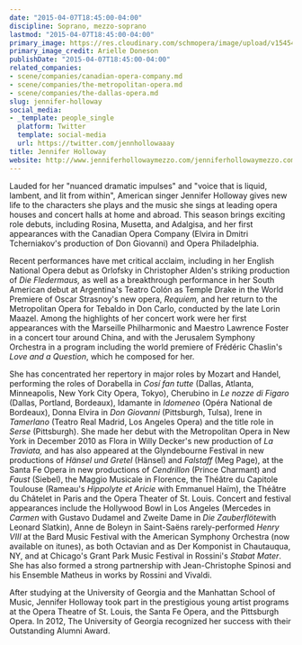 ```yaml
---
date: "2015-04-07T18:45:00-04:00"
discipline: Soprano, mezzo-soprano
lastmod: "2015-04-07T18:45:00-04:00"
primary_image: https://res.cloudinary.com/schmopera/image/upload/v1545409169/media/webhook-uploads/1428446631282/JenniferHollow.jpg.jpg
primary_image_credit: Arielle Doneson
publishDate: "2015-04-07T18:45:00-04:00"
related_companies:
- scene/companies/canadian-opera-company.md
- scene/companies/the-metropolitan-opera.md
- scene/companies/the-dallas-opera.md
slug: jennifer-holloway
social_media:
- _template: people_single
  platform: Twitter
  template: social-media
  url: https://twitter.com/jennhollowaaay
title: Jennifer Holloway
website: http://www.jenniferhollowaymezzo.com/jenniferhollowaymezzo.com/Home.html
---
```


<p>
	Lauded for her "nuanced dramatic impulses" and "voice that is liquid, lambent, and lit from within", American singer Jennifer Holloway gives new life to the characters she plays and the music she sings at leading opera houses and concert halls at home and abroad. This season brings exciting role debuts, including Rosina, Musetta, and Adalgisa, and her first appearances with the Canadian Opera Company (Elvira in Dmitri Tcherniakov's production of Don Giovanni) and Opera Philadelphia.
</p>
<p>
	Recent performances have met critical acclaim, including in her English National Opera debut as Orlofsky in Christopher Alden's striking production of <em>Die Fledermaus, </em>as well as a breakthrough performance in her South American debut at Argentina's Teatro Colón as Temple Drake in the World Premiere of Oscar Strasnoy's new opera, <em>Requiem, </em>and her return to the Metropolitan Opera for Tebaldo in Don Carlo, conducted by the late Lorin Maazel. Among the highlights of her concert work were her first appearances with the Marseille Philharmonic and Maestro Lawrence Foster in a concert tour around China, and with the Jerusalem Symphony Orchestra in a program including the world premiere of Frédéric Chaslin's <em>Love and a Question</em>, which he composed for her.<br>
</p>
<p>
	She has concentrated her repertory in major roles by Mozart and Handel, performing the roles of Dorabella in <em>Cosí fan tutte </em>(Dallas, Atlanta, Minneapolis, New York City Opera, Tokyo), Cherubino in <em>Le nozze di Figaro </em>(Dallas, Portland, Bordeaux), Idamante in <em>Idomeneo</em> (Opéra National de Bordeaux), Donna Elvira in <em>Don Giovanni</em> (Pittsburgh, Tulsa), Irene in <em>Tamerlano</em> (Teatro Real Madrid, Los Angeles Opera) and the title role in <em>Serse</em> (Pittsburgh). She made her debut with the Metropolitan Opera in New York in December 2010 as Flora in Willy Decker's new production of <em>La Traviata,</em> and has also appeared at the Glyndebourne Festival in new productions of <em>Hänsel und Gretel</em> (Hänsel) and <em>Falstaff</em> (Meg Page), at the Santa Fe Opera in new productions of <em>Cendrillon</em> (Prince Charmant) and <em>Faust</em> (Siebel), the Maggio Musicale in Florence, the Théâtre du Capitole Toulouse (Rameau's <em>Hippolyte et Aricie</em> with Emmanuel Haïm), the Théâtre du Châtelet in Paris and the Opera Theater of St. Louis. Concert and festival appearances include the Hollywood Bowl in Los Angeles (Mercedes in <em>Carmen </em>with Gustavo Dudamel and Zweite Dame in <em>Die Zauberflöte</em>with Leonard Slatkin), Anne de Boleyn in Saint-Saëns rarely-performed <em>Henry VIII </em>at the Bard Music Festival with the American Symphony Orchestra (now available on itunes), as both Octavian and as Der Komponist in Chautauqua, NY, and at Chicago's Grant Park Music Festival in Rossini's <em>Stabat Mater</em>. She has also formed a strong partnership with Jean-Christophe Spinosi and his Ensemble Matheus in works by Rossini and Vivaldi.
</p>
<p>
	After studying at the University of Georgia and the Manhattan School of Music, Jennifer Holloway took part in the prestigious young artist programs at the Opera Theatre of St. Louis, the Santa Fe Opera, and the Pittsburgh Opera. In 2012, The University of Georgia recognized her success with their Outstanding Alumni Award.
</p>
